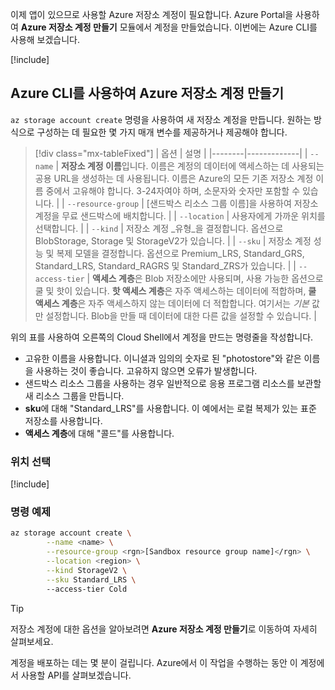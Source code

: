 이제 앱이 있으므로 사용할 Azure 저장소 계정이 필요합니다. Azure Portal을 사용하여 **Azure 저장소 계정 만들기** 모듈에서 계정을 만들었습니다. 이번에는 Azure CLI를 사용해 보겠습니다.

<!-- Activate the sandbox -->
[!include[](../../../includes/azure-sandbox-activate.md)]

## <a name="use-the-azure-cli-to-create-an-azure-storage-account"></a>Azure CLI를 사용하여 Azure 저장소 계정 만들기

`az storage account create` 명령을 사용하여 새 저장소 계정을 만듭니다. 원하는 방식으로 구성하는 데 필요한 몇 가지 매개 변수를 제공하거나 제공해야 합니다.

> [!div class="mx-tableFixed"]
> | 옵션 | 설명 |
> |--------|-------------|
> | `--name` | **저장소 계정 이름**입니다. 이름은 계정의 데이터에 액세스하는 데 사용되는 공용 URL을 생성하는 데 사용됩니다. 이름은 Azure의 모든 기존 저장소 계정 이름 중에서 고유해야 합니다. 3-24자여야 하며, 소문자와 숫자만 포함할 수 있습니다. |
> | `--resource-group` | <rgn>[샌드박스 리소스 그룹 이름]</rgn>을 사용하여 저장소 계정을 무료 샌드박스에 배치합니다. |
> | `--location` | 사용자에게 가까운 위치를 선택합니다. |
> | `--kind` | 저장소 계정 _유형_을 결정합니다. 옵션으로 BlobStorage, Storage 및 StorageV2가 있습니다. |
> | `--sku` | 저장소 계정 성능 및 복제 모델을 결정합니다. 옵션으로 Premium_LRS, Standard_GRS, Standard_LRS, Standard_RAGRS 및 Standard_ZRS가 있습니다. |
> | `--access-tier` | **액세스 계층**은 Blob 저장소에만 사용되며, 사용 가능한 옵션으로 쿨 및 핫이 있습니다. **핫 액세스 계층**은 자주 액세스하는 데이터에 적합하며, **쿨 액세스 계층**은 자주 액세스하지 않는 데이터에 더 적합합니다. 여기서는 _기본_ 값만 설정합니다. Blob을 만들 때 데이터에 대한 다른 값을 설정할 수 있습니다. |
    
위의 표를 사용하여 오른쪽의 Cloud Shell에서 계정을 만드는 명령줄을 작성합니다.
- 고유한 이름을 사용합니다. 이니셜과 임의의 숫자로 된 "photostore"와 같은 이름을 사용하는 것이 좋습니다. 고유하지 않으면 오류가 발생합니다.
- 샌드박스 리소스 그룹을 사용하는 경우 일반적으로 응용 프로그램 리소스를 보관할 새 리소스 그룹을 만듭니다.
- **sku**에 대해 "Standard_LRS"를 사용합니다. 이 예에서는 로컬 복제가 있는 표준 저장소를 사용합니다.
- **액세스 계층**에 대해 "콜드"를 사용합니다.

### <a name="selecting-a-location"></a>위치 선택
<!-- Resource selection -->
[!include[](../../../includes/azure-sandbox-regions-first-mention-note.md)]

### <a name="example-command"></a>명령 예제

```bash
az storage account create \
        --name <name> \
        --resource-group <rgn>[Sandbox resource group name]</rgn> \
        --location <region> \
        --kind StorageV2 \
        --sku Standard_LRS \ 
        --access-tier Cold
```

> [!TIP]
> 저장소 계정에 대한 옵션을 알아보려면 **Azure 저장소 계정 만들기**로 이동하여 자세히 살펴보세요.

계정을 배포하는 데는 몇 분이 걸립니다. Azure에서 이 작업을 수행하는 동안 이 계정에서 사용할 API를 살펴보겠습니다.